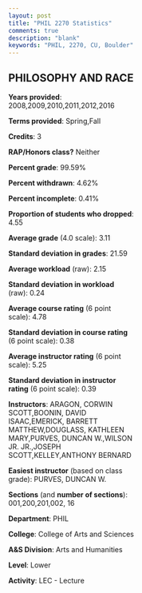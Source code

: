 ```yaml
---
layout: post
title: "PHIL 2270 Statistics"
comments: true
description: "blank"
keywords: "PHIL, 2270, CU, Boulder"
--- 
```

<head>
<script src="https://ajax.googleapis.com/ajax/libs/jquery/2.1.3/jquery.min.js"></script>
<script src="https://dl.dropboxusercontent.com/s/pc42nxpaw1ea4o9/highcharts.js?dl=0"></script>
<!-- <script src="../assets/js/highcharts.js"></script> -->
<style type="text/css">@font-face {
	font-family: "Bebas Neue";
	src: url(https://www.filehosting.org/file/details/544349/BebasNeue%20Regular.otf) format("opentype");
	}
	h1.Bebas { 
		font-family: "Bebas Neue", Verdana, Tahoma;
	}
</style>
</head>
<body>
	<div id="container" style="float: right; width: 45%; height: 88%; margin-left: 2.5%; margin-right: 2.5%;"></div>
	<script language="JavaScript">
		$(document).ready(function() {
		var chart = {type: 'column'};
		var title = {text: 'Grade Distribution'};
		var xAxis = {categories: ['A','B','C','D','F'],crosshair: true};
		var yAxis = {min: 0,title: {text: 'Percentage'}};
		var tooltip = {headerFormat: '<center><b><span style="font-size:20px">{point.key}</span></b></center>',
		               pointFormat: '<td style="padding:0"><b>{point.y:.1f}%</b></td>',
		               footerFormat: '</table>',shared: true,useHTML: true};
		var plotOptions = {column: {pointPadding: 0.0,borderWidth: 0}};  
		var credits = {enabled: false};var series= [{name: 'Percent',data: [39.58,41.11,14.72,2.1,2.49,]}];
		var json = {};
		json.chart = chart;
		json.title = title;
		json.tooltip = tooltip;
		json.xAxis = xAxis;
		json.yAxis = yAxis;  
		json.series = series;
		json.plotOptions = plotOptions;  
		json.credits = credits;
		$('#container').highcharts(json);
	});
	</script>
</body>
			   
## PHILOSOPHY AND RACE

**Years provided**: 2008,2009,2010,2011,2012,2016

**Terms provided**: Spring,Fall

**Credits**: 3

**RAP/Honors class?** Neither

**Percent grade**: 99.59%

**Percent withdrawn**: 4.62%

**Percent incomplete**: 0.41%

**Proportion of students who dropped**: 4.55

**Average grade** (4.0 scale): 3.11

**Standard deviation in grades**: 21.59

**Average workload** (raw): 2.15

**Standard deviation in workload** (raw): 0.24

**Average course rating** (6 point scale): 4.78

**Standard deviation in course rating** (6 point scale): 0.38

**Average instructor rating** (6 point scale): 5.25

**Standard deviation in instructor rating** (6 point scale): 0.39

**Instructors**: ARAGON, CORWIN SCOTT,BOONIN, DAVID ISAAC,EMERICK, BARRETT MATTHEW,DOUGLASS, KATHLEEN MARY,PURVES, DUNCAN W.,WILSON JR. JR.,JOSEPH SCOTT,KELLEY,ANTHONY BERNARD

**Easiest instructor** (based on class grade): PURVES, DUNCAN W.

**Sections** (and **number of sections**): 001,200,201,002, 16

**Department**: PHIL

**College**: College of Arts and Sciences

**A&S Division**: Arts and Humanities

**Level**: Lower

**Activity**: LEC - Lecture